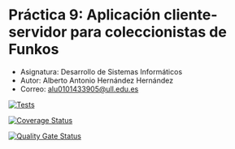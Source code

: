 # Práctica 9: Aplicación cliente-servidor para coleccionistas de Funkos
* Asignatura: Desarrollo de Sistemas Informáticos
* Autor: Alberto Antonio Hernández Hernández
* Correo: alu0101433905@ull.edu.es

[![Tests](https://github.com/ULL-ESIT-INF-DSI-2425/prct09-sockets-funko-app-Albertohdez02/actions/workflows/ci.yml/badge.svg)](https://github.com/ULL-ESIT-INF-DSI-2425/prct09-sockets-funko-app-Albertohdez02/actions/workflows/ci.yml)

[![Coverage Status](https://coveralls.io/repos/github/ULL-ESIT-INF-DSI-2425/prct09-sockets-funko-app-Albertohdez02/badge.svg?branch=main)](https://coveralls.io/github/ULL-ESIT-INF-DSI-2425/prct09-sockets-funko-app-Albertohdez02?branch=main)

[![Quality Gate Status](https://sonarcloud.io/api/project_badges/measure?project=ULL-ESIT-INF-DSI-2425_prct09-sockets-funko-app-Albertohdez02&metric=alert_status)](https://sonarcloud.io/summary/new_code?id=ULL-ESIT-INF-DSI-2425_prct09-sockets-funko-app-Albertohdez02)